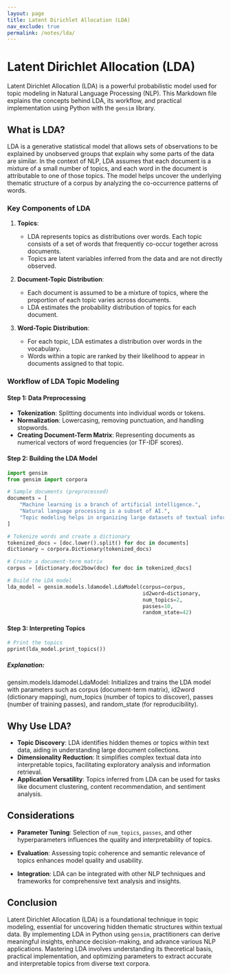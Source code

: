 ```yaml
---
layout: page
title: Latent Dirichlet Allocation (LDA)
nav_exclude: true
permalink: /notes/lda/
---
```


# Latent Dirichlet Allocation (LDA)

Latent Dirichlet Allocation (LDA) is a powerful probabilistic model used for topic modeling in Natural Language Processing (NLP). This Markdown file explains the concepts behind LDA, its workflow, and practical implementation using Python with the `gensim` library.

## What is LDA?

LDA is a generative statistical model that allows sets of observations to be explained by unobserved groups that explain why some parts of the data are similar. In the context of NLP, LDA assumes that each document is a mixture of a small number of topics, and each word in the document is attributable to one of those topics. The model helps uncover the underlying thematic structure of a corpus by analyzing the co-occurrence patterns of words.

### Key Components of LDA

1. **Topics**:
   - LDA represents topics as distributions over words. Each topic consists of a set of words that frequently co-occur together across documents.
   - Topics are latent variables inferred from the data and are not directly observed.

2. **Document-Topic Distribution**:
   - Each document is assumed to be a mixture of topics, where the proportion of each topic varies across documents.
   - LDA estimates the probability distribution of topics for each document.

3. **Word-Topic Distribution**:
   - For each topic, LDA estimates a distribution over words in the vocabulary.
   - Words within a topic are ranked by their likelihood to appear in documents assigned to that topic.

### Workflow of LDA Topic Modeling

#### Step 1: Data Preprocessing

- **Tokenization**: Splitting documents into individual words or tokens.
- **Normalization**: Lowercasing, removing punctuation, and handling stopwords.
- **Creating Document-Term Matrix**: Representing documents as numerical vectors of word frequencies (or TF-IDF scores).

#### Step 2: Building the LDA Model

```python
import gensim
from gensim import corpora

# Sample documents (preprocessed)
documents = [
    "Machine learning is a branch of artificial intelligence.",
    "Natural language processing is a subset of AI.",
    "Topic modeling helps in organizing large datasets of textual information."
]

# Tokenize words and create a dictionary
tokenized_docs = [doc.lower().split() for doc in documents]
dictionary = corpora.Dictionary(tokenized_docs)

# Create a document-term matrix
corpus = [dictionary.doc2bow(doc) for doc in tokenized_docs]

# Build the LDA model
lda_model = gensim.models.ldamodel.LdaModel(corpus=corpus,
                                            id2word=dictionary,
                                            num_topics=2,
                                            passes=10,
                                            random_state=42)
```
#### Step 3: Interpreting Topics
```python
# Print the topics
pprint(lda_model.print_topics())
```
##### Explanation:
gensim.models.ldamodel.LdaModel: Initializes and trains the LDA model with parameters such as corpus (document-term matrix), id2word (dictionary mapping), num_topics (number of topics to discover), passes (number of training passes), and random_state (for reproducibility).

## Why Use LDA?
- **Topic Discovery**: LDA identifies hidden themes or topics within text data, aiding in understanding large document collections.
- **Dimensionality Reduction**: It simplifies complex textual data into interpretable topics, facilitating exploratory analysis and information retrieval.
- **Application Versatility**: Topics inferred from LDA can be used for tasks like document clustering, content recommendation, and sentiment analysis.

## Considerations

- **Parameter Tuning**: Selection of `num_topics`, `passes`, and other hyperparameters influences the quality and interpretability of topics.

- **Evaluation**: Assessing topic coherence and semantic relevance of topics enhances model quality and usability.

- **Integration**: LDA can be integrated with other NLP techniques and frameworks for comprehensive text analysis and insights.

## Conclusion

Latent Dirichlet Allocation (LDA) is a foundational technique in topic modeling, essential for uncovering hidden thematic structures within textual data. By implementing LDA in Python using `gensim`, practitioners can derive meaningful insights, enhance decision-making, and advance various NLP applications. Mastering LDA involves understanding its theoretical basis, practical implementation, and optimizing parameters to extract accurate and interpretable topics from diverse text corpora.
